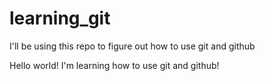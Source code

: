 # learning_git
I'll be using this repo to figure out how to use git and github

Hello world! I'm learning how to use git and github!
